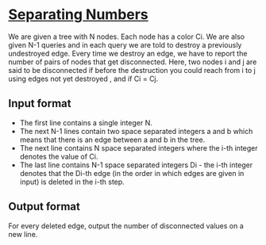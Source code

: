 # [Separating Numbers][link]

We are given a tree with N nodes. Each node has a color Ci. We are also given N-1 queries and in each query we are told to destroy a previously undestroyed edge. Every time we destroy an edge, we have to report the number of pairs of nodes that get disconnected. Here, two nodes i and j are said to be disconnected if before the destruction you could reach from i to j using edges not yet destroyed , and if Ci = Cj.

## Input format

- The first line contains a single integer N.
- The next N-1 lines contain two space separated integers a and b which means that there is an edge between a and b in the tree.
- The next line contains N space separated integers where the i-th integer denotes the value of Ci.
- The last line contains N-1 space separated integers Di - the i-th integer denotes that the Di-th edge (in the order in which edges are given in input) is deleted in the i-th step.

## Output format

For every deleted edge, output the number of disconnected values on a new line.

[link]: https://www.hackerearth.com/practice/algorithms/graphs/depth-first-search/practice-problems/algorithm/separating-numbers-6fe976a9/

